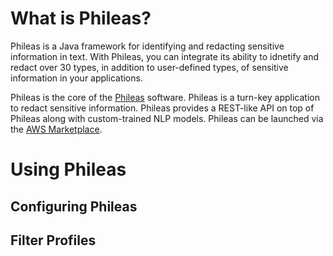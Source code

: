 # What is Phileas?

Phileas is a Java framework for identifying and redacting sensitive information in text. With Phileas, you can integrate its ability to idnetify and redact over 30 types, in addition to user-defined types, of sensitive information in your applications.

Phileas is the core of the [Phileas](https://www.philterd.ai/Phileas/) software. Phileas is a turn-key application to redact sensitive information. Phileas provides a REST-like API on top of Phileas along with custom-trained NLP models. Phileas can be launched via the [AWS Marketplace](https://aws.amazon.com/marketplace/pp/B07YVB8FFT?ref=_ptnr_mf_launch).

# Using Phileas

## Configuring Phileas

## Filter Profiles


